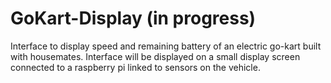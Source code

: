 # GoKart-Display (in progress)
Interface to display speed and remaining battery of an electric go-kart built with housemates.
Interface will be displayed on a small display screen connected to a raspberry pi linked to sensors on the vehicle.
